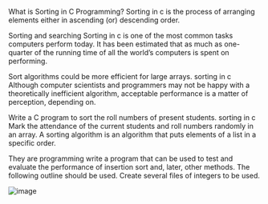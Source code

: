  What is Sorting in C Programming?
Sorting in c is the process of arranging elements either in ascending (or) descending order.

Sorting and searching Sorting in c is one of the most common tasks computers perform today. It has been estimated that as much as one-quarter of the running time of all the world’s computers is spent on performing.

Sort algorithms could be more efficient for large arrays. sorting in c Although computer scientists and programmers may not be happy with a theoretically inefficient algorithm, acceptable performance is a matter of perception, depending on.

Write a C program to sort the roll numbers of present students. sorting in c Mark the attendance of the current students and roll numbers randomly in an array. A sorting algorithm is an algorithm that puts elements of a list in a specific order.

They are programming write a program that can be used to test and evaluate the performance of insertion sort and, later, other methods. The following outline should be used. Create several files of integers to be used.



![image](https://user-images.githubusercontent.com/125429673/234376219-93ddd25e-bed9-4a71-9d57-7ca147bad615.png)

